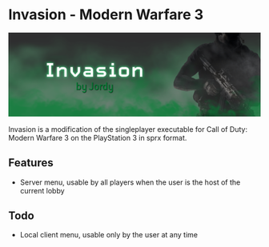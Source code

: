 # Invasion - Modern Warfare 3

![banner](./data/images/banner.png)

Invasion is a modification of the singleplayer executable for Call of Duty: Modern Warfare 3 on the PlayStation 3 in sprx format.

## Features
- Server menu, usable by all players when the user is the host of the current lobby

## Todo
- Local client menu, usable only by the user at any time